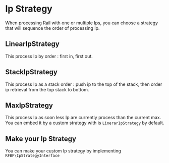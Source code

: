 # Ip Strategy

When processing Rail with one or multiple Ips, you can choose a strategy that will sequence the order of processing Ip.

## LinearIpStrategy

This process Ip by order : first in, first out.

## StackIpStrategy

This process Ip as a stack order : push ip to the top of the stack, then order ip retrieval from the top stack to bottom.

## MaxIpStrategy

This process Ip as soon less Ip are currently process than the current max.  
You can embed it by a custom strategy with is `LinerarIpStrategy` by default.

## Make your Ip Strategy

You can make your custom Ip strategy by implementing `RFBP\IpStrategyInterface`